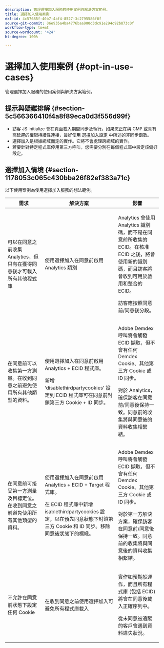 ```yaml
---
description: 管理選擇加入服務的使用案例與解決方案範例。
title: 選擇加入使用案例
exl-id: 4c57685f-40b7-4af4-8527-3c2795586f0f
source-git-commit: 06e935a4ba4776baa900d3dc91e294c92b873c0f
workflow-type: tm+mt
source-wordcount: '424'
ht-degree: 100%

---
```


# 選擇加入使用案例 {#opt-in-use-cases}

管理選擇加入服務的使用案例與解決方案範例。

## 提示與疑難排解 {#section-5c566366410f4a8f89eca0d3f556d99f}

* 訪客 JS initialize 會在頁面載入期間同步及執行。如果您正在與 CMP 或具有高延遲的權限持續性連接，最好使用 [選擇加入設定](../../implementation-guides/opt-in-service/getting-started.md#section-cf9ab638780141c9b62dc57cf00b7047) 中所述的非同步函數。
* 選擇加入是根據網域而定的實作。它將不會處理跨網域的實作。
* 若要針對特定程式庫停用第三方呼叫，您需要分別在每個程式庫中設定該偏好設定。

## 選擇加入情境 {#section-1178053c065c430bba26f82ef383a71c}

以下使用案例為使用選擇加入服務的想法範例。

<table id="table_83C85343611344D8A8315157C1B4240F"> 
 <thead> 
  <tr> 
   <th colname="col1" class="entry"> 需求 </th> 
   <th colname="col2" class="entry"> 解決方案 </th> 
   <th colname="col3" class="entry"> 影響 </th> 
  </tr>
 </thead>
 <tbody> 
  <tr> 
   <td colname="col1"> <p>可以在同意之前收集 Analytics，但只有在獲得同意後才可載入所有其他程式庫 </p> </td> 
   <td colname="col2"> <p>使用選擇加入在同意前啟用 Analytics 類別 </p> </td> 
   <td colname="col3"> <p>Analytics 會使用 Analytics 識別碼，而不是在同意前所收集的 ECID。在核准 ECID 之後，將會使用新的識別碼，而且訪客將會收到可用於啟用和整合的 ECID。 </p> <p>訪客應按照同意前/同意後分段。 </p> </td> 
  </tr> 
  <tr> 
   <td colname="col1"> <p>在同意前可以收集第一方測量。在收到同意之前避免使用所有其他類型的資料。 </p> </td> 
   <td colname="col2"> <p>使用選擇加入在同意前啟用 Analytics + ECID 程式庫。 </p> <p>新增 ‘disablethirdpartycookies’ 設定到 ECID 程式庫可在同意前封鎖第三方 Cookie + ID 同步。 </p> </td> 
   <td colname="col3"> <p>Adobe Demdex 呼叫將會觸發 ECID 擷取，但不會有任何 Demdex Cookie、其他第三方 Cookie 或 ID 同步。 </p> <p>對於 Analytics，確保訪客在同意前/同意後保持一致。同意前的收集將與同意後的資料收集相繫結。 </p> </td> 
  </tr> 
  <tr> 
   <td colname="col1"> <p>在同意前可接受第一方測量及目標定位。在收到同意之前避免使用所有其他類型的資料。 </p> </td> 
   <td colname="col2"> <p>使用選擇加入在同意前啟用 Analytics + ECID + Target 程式庫。 </p> <p>在 ECID 程式庫中新增 <span class="codeph">isablethirdpartycookies</span> 設定，以在預先同意狀態下封鎖第三方 Cookie 和 ID 同步。移除同意後狀態下的標幟。 </p> </td> 
   <td colname="col3"> <p>Adobe Demdex 呼叫將會觸發 ECID 擷取，但不會有任何 Demdex Cookie、其他第三方 Cookie 或 ID 同步。 </p> <p>對於第一方解決方案，確保訪客在同意前/同意後保持一致。同意前的收集將與同意後的資料收集相繫結。 </p> </td> 
  </tr> 
  <tr> 
   <td colname="col1"> <p>不允許在同意前狀態下設定任何 Cookie </p> </td> 
   <td colname="col2"> <p>在收到同意之前使用選擇加入可避免所有程式庫載入 </p> </td> 
   <td colname="col3"> <p>實作如預期般運作，而且所有程式庫 (包括 ECID) 將會在同意後載入正確序列中。 </p> <p>從未同意被追蹤的客戶會遇到資料遺失狀況。 </p> </td> 
  </tr> 
 </tbody> 
</table>
